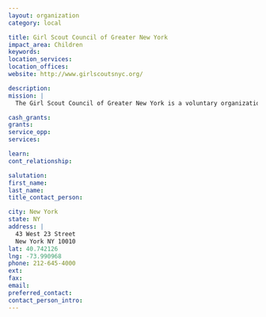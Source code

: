 ```yaml
---
layout: organization
category: local

title: Girl Scout Council of Greater New York
impact_area: Children
keywords: 
location_services: 
location_offices: 
website: http://www.girlscoutsnyc.org/

description: 
mission: |
  The Girl Scout Council of Greater New York is a voluntary organization which offers the Girl Scout Program to all girls in the five boroughs of New York City to help them grow into capable and responsible women who respect themselves and others.

cash_grants: 
grants: 
service_opp: 
services: 

learn: 
cont_relationship: 

salutation: 
first_name: 
last_name: 
title_contact_person: 

city: New York
state: NY
address: |
  43 West 23 Street  
  New York NY 10010
lat: 40.742126
lng: -73.990968
phone: 212-645-4000
ext: 
fax: 
email: 
preferred_contact: 
contact_person_intro: 
---
```

